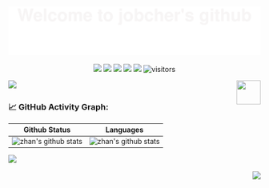 ![](https://raw.githubusercontent.com/BEPb/BEPb/3bea00f8157272dccfb86a2cabefaeba157c9122/assets/Bottom_up.svg)

<!--   my-icons -->
<p align="center">
    <a href="https://github.com/zhan-cm/zhan-cm"><img src="https://img.shields.io/badge/status-updating-brightgreen.svg"></a>
    <a href="https://github.com/python/cpython"><img src="https://img.shields.io/badge/Python-3.12-FF1493.svg"></a>
    <a href="https://github.com/zhan-cm/zhan-cm/graphs/contributors"><img src="https://img.shields.io/github/contributors/zhan-cm/zhan-cm?color=blue"></a>
    <a href="https://github.com/zhan-cm/zhan-cm/stargazers"><img src="https://img.shields.io/github/stars/zhan-cm/zhan-cm.svg?logo=github"></a>
    <a href="https://github.com/zhan-cm/zhan-cm/network/members"><img src="https://img.shields.io/github/forks/zhan-cm/zhan-cm.svg?color=blue&logo=github"></a>
    <img src="https://visitor-badge.laobi.icu/badge?page_id=zhan-cm.zhan-cm" alt="visitors"/>   
</p>

<!--   my-header-img -->
![](https://github.com/BEPb/BEPb/raw/main/src/header_.png)
<a href="https://www.python.org/"><img src="https://upload.wikimedia.org/wikipedia/commons/c/c3/Python-logo-notext.svg" align="right" height="48" width="48" ></a>

### 📈 GitHub Activity Graph:
<!--   stats + languages -->
| Github Status                                                                                                                                       | Languages                                                                                                                         |
|-----------------------------------------------------------------------------------------------------------------------------------------|---------------------------------------------------------------------------------------------------------------------------|
| ![zhan's github stats](https://github-readme-stats.vercel.app/api?username=zhan-cm&show_icons=true&theme=radical) | ![zhan's github stats](https://github-readme-stats.vercel.app/api/top-langs/?username=zhan-cm&theme=radical&layout=compact) |

<img src="https://github-readme-streak-stats.herokuapp.com/?user=zhan-cm"></img>



<img align="right" src="https://count.getloli.com/get/@:zhan-cm?theme=rule34">
